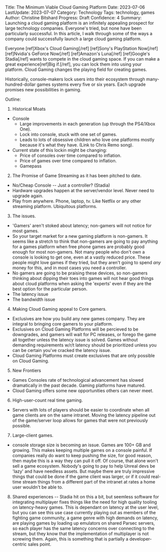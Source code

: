 Title: The Minimum Viable Cloud Gaming Platform
Date: 2023-07-06
LastUpdate: 2023-07-07
Category: Technology
Tags: technology, games
Author: Christine Bitshard
Progress: Draft
Confidence: 4
Summary: Launching a cloud gaming platform is an infinitely appealing prospect for large technology companies.  Everyone's tried, but none have been particularly successful.  In this article, I walk through some of the ways a company could successfully launch a large cloud gaming platform.

Everyone
[ref]Xbox's Cloud Gaming[/ref]
[ref]Sony's PlayStation Now[/ref]
[ref]Nvidia's GeForce Now[/ref]
[ref]Amazon's Luna[/ref]
[ref]Google's Stadia[/ref]
wants to compete in the cloud gaming space.  If you can make a great experience[ref]Big if.[/ref], you can lock them into using your platform.  Cloud Gaming changes the playing field for creating games.

Historically, console-makers lock users into their ecosystem through many-hundred-dollar games systems every five or six years.  Each upgrade promises new possibilities in gaming.

Outline:

1. Historical Moats
  - Console
    - Large improvements in each generation (up through the PS4/Xbox One).
    - Lock into console, stuck with one set of games.
    - Leads to lots of obsessive children who love one platforms mostly because it's what they have.  (Link to Chris Remo song).
  - Current state of this lockin might be changing:
    - Price of consoles over time compared to inflation.
    - Price of games over time compared to inflation.
    - Gamepass
2. The Promise of Game Streaming as it has been pitched to date.
  - No/Cheap Console -- Just a controller? (Stadia)
  - Hardware upgrades happen at the server/vendor level.  Never need to upgrade again.
  - Play from anywhere.  Phone, laptop, tv.  Like Netflix or any other streaming platform.  Ubiquitous platforms.
3. The issues.
  - 'Gamers' aren't stoked about latency; non-gamers will not notice for most games.
  - So your target market for a new gaming platform is non-gamers.  It seems like a stretch to think that non-gamers are going to pay anything for a games platform when free phone games are probably good enough for most non-gamers.  Not many people who don't own a console is looking to get one, even at a vastly reduced price.  These people might love games if they tried, but they aren't going to spend _any_ money for this, and in most cases you need a controller.
  - No gamers are going to be praising these devices, so non-gamers thinking about dipping their toes into games will not hear good things about cloud platforms when asking the 'experts' even if they are the best option for the particular person.
  - The latency issue
  - The bandwidth issue
4. Making Cloud Gaming appeal to Core gamers.
  - Exclusives are how you build any new games company.  They are integral to bringing core gamers to your platform.
  - Exclusives on Cloud Gaming Platforms will be percieved to be downgrades, and gamers will wait for PC releases, or forego the game all together unless the latency issue is solved.  Games without demanding requirements w/r/t latency should be prioritized unless you can be certain you've cracked the latency issue.
  - Cloud Gaming Platforms must create exclusives that are only possible on Cloud Gaming.
5. New Frontiers
  - Games Consoles rate of technological advancement has slowed dramatically in the past decade.  Gaming platforms have matured.
  - Cloud Gaming offers some new opportunities others can never meet.
6. High-user-count real time gaming.
  - Servers with lots of players should be easier to coordinate when all game clients are on the same intranet.  Moving the latency pipeline out of the game/server loop allows for games that were not previously possible.
7. Large-client games.
  - console storage size is becoming an issue.  Games are 100+ GB and growing.  This makes keeping multiple games on a console painful.  If companies really do want to keep pushing the size, for good reason, then maybe this is a way they can pull it off.  Of course, that alone won't sell a game ecosystem.  Nobody's going to pay to help Unreal devs be 'lazy' and have needless assets.  But maybe there are truly impressive things that could be done if the game client was larger, or if it could real-time stream things from a different part of the intranet at rates a home user wouldn't be able to.
8. Shared experiences -- Stadia hit on this a bit, but seemless software for integrating multiplayer fixes things like the need for high quality tooling on latency-heavy games.  This is dependant on latency at the user level, but you can see this use case currently playing out as members of the fighting game community, a game genre with high demands on latency, are playing games by loading up emulators on shared Parsec servers, so each player has the same latency concerns over connecting to the stream, but they know that the implementation of multiplayer is not screwing them.  Again, this is something that is partially a developer-centric sales point.
